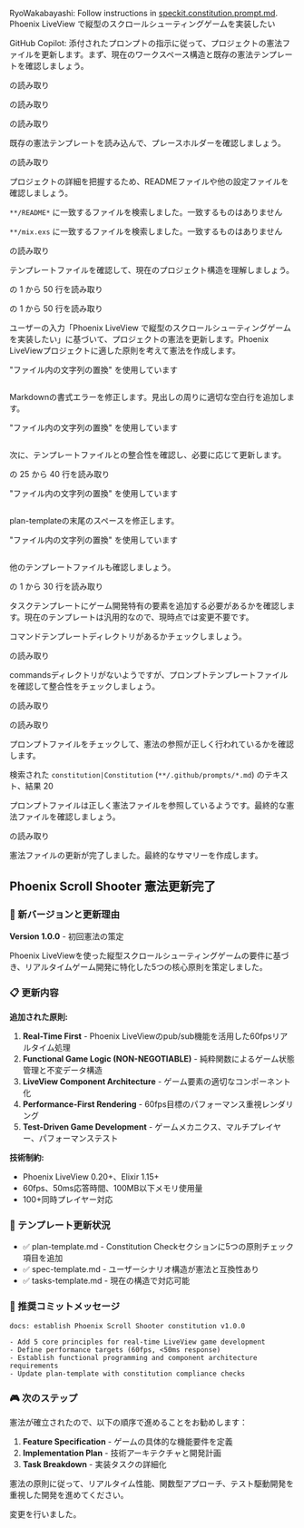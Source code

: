 RyoWakabayashi: Follow instructions in [speckit.constitution.prompt.md](file:///Users/rwakabay/dev/elixir/speck_kit_test/speck_kit_test/.github/prompts/speckit.constitution.prompt.md).
Phoenix LiveView で縦型のスクロールシューティングゲームを実装したい

GitHub Copilot: 添付されたプロンプトの指示に従って、プロジェクトの憲法ファイルを更新します。まず、現在のワークスペース構造と既存の憲法テンプレートを確認しましょう。 

[](file:///Users/rwakabay/dev/elixir/speck_kit_test/speck_kit_test) の読み取り

[](file:///Users/rwakabay/dev/elixir/speck_kit_test/speck_kit_test/.specify) の読み取り

[](file:///Users/rwakabay/dev/elixir/speck_kit_test/speck_kit_test/.specify/memory) の読み取り

既存の憲法テンプレートを読み込んで、プレースホルダーを確認しましょう。 

[](file:///Users/rwakabay/dev/elixir/speck_kit_test/speck_kit_test/.specify/memory/constitution.md) の読み取り

プロジェクトの詳細を把握するため、READMEファイルや他の設定ファイルを確認しましょう。 

`**/README*` に一致するファイルを検索しました。一致するものはありません

`**/mix.exs` に一致するファイルを検索しました。一致するものはありません

[](file:///Users/rwakabay/dev/elixir/speck_kit_test/speck_kit_test/.specify/templates) の読み取り

テンプレートファイルを確認して、現在のプロジェクト構造を理解しましょう。 

[](file:///Users/rwakabay/dev/elixir/speck_kit_test/speck_kit_test/.specify/templates/plan-template.md#1-1) の 1 から 50 行を読み取り

[](file:///Users/rwakabay/dev/elixir/speck_kit_test/speck_kit_test/.specify/templates/spec-template.md#1-1) の 1 から 50 行を読み取り

ユーザーの入力「Phoenix LiveView で縦型のスクロールシューティングゲームを実装したい」に基づいて、プロジェクトの憲法を更新します。Phoenix LiveViewプロジェクトに適した原則を考えて憲法を作成します。 

"ファイル内の文字列の置換" を使用しています


```

```
Markdownの書式エラーを修正します。見出しの周りに適切な空白行を追加します。 

"ファイル内の文字列の置換" を使用しています


```

```
次に、テンプレートファイルとの整合性を確認し、必要に応じて更新します。 

[](file:///Users/rwakabay/dev/elixir/speck_kit_test/speck_kit_test/.specify/templates/plan-template.md#25-25) の 25 から 40 行を読み取り

"ファイル内の文字列の置換" を使用しています


```

```
plan-templateの末尾のスペースを修正します。 

"ファイル内の文字列の置換" を使用しています


```

```
他のテンプレートファイルも確認しましょう。 

[](file:///Users/rwakabay/dev/elixir/speck_kit_test/speck_kit_test/.specify/templates/tasks-template.md#1-1) の 1 から 30 行を読み取り

タスクテンプレートにゲーム開発特有の要素を追加する必要があるかを確認します。現在のテンプレートは汎用的なので、現時点では変更不要です。

コマンドテンプレートディレクトリがあるかチェックしましょう。 

[](file:///Users/rwakabay/dev/elixir/speck_kit_test/speck_kit_test/.specify/templates) の読み取り

commandsディレクトリがないようですが、プロンプトテンプレートファイルを確認して整合性をチェックしましょう。 

[](file:///Users/rwakabay/dev/elixir/speck_kit_test/speck_kit_test/.github) の読み取り

[](file:///Users/rwakabay/dev/elixir/speck_kit_test/speck_kit_test/.github/prompts) の読み取り

プロンプトファイルをチェックして、憲法の参照が正しく行われているかを確認します。 

検索された `constitution|Constitution` (`**/.github/prompts/*.md`) のテキスト、結果 20

プロンプトファイルは正しく憲法ファイルを参照しているようです。最終的な憲法ファイルを確認しましょう。 

[](file:///Users/rwakabay/dev/elixir/speck_kit_test/speck_kit_test/.specify/memory/constitution.md) の読み取り

憲法ファイルの更新が完了しました。最終的なサマリーを作成します。

## Phoenix Scroll Shooter 憲法更新完了

### 🎯 新バージョンと更新理由

**Version 1.0.0** - 初回憲法の策定

Phoenix LiveViewを使った縦型スクロールシューティングゲームの要件に基づき、リアルタイムゲーム開発に特化した5つの核心原則を策定しました。

### 📋 更新内容

**追加された原則:**
1. **Real-Time First** - Phoenix LiveViewのpub/sub機能を活用した60fpsリアルタイム処理
2. **Functional Game Logic (NON-NEGOTIABLE)** - 純粋関数によるゲーム状態管理と不変データ構造
3. **LiveView Component Architecture** - ゲーム要素の適切なコンポーネント化
4. **Performance-First Rendering** - 60fps目標のパフォーマンス重視レンダリング
5. **Test-Driven Game Development** - ゲームメカニクス、マルチプレイヤー、パフォーマンステスト

**技術制約:**
- Phoenix LiveView 0.20+、Elixir 1.15+
- 60fps、50ms応答時間、100MB以下メモリ使用量
- 100+同時プレイヤー対応

### 🔄 テンプレート更新状況

- ✅ plan-template.md - Constitution Checkセクションに5つの原則チェック項目を追加
- ✅ spec-template.md - ユーザーシナリオ構造が憲法と互換性あり
- ✅ tasks-template.md - 現在の構造で対応可能

### 📝 推奨コミットメッセージ

```
docs: establish Phoenix Scroll Shooter constitution v1.0.0

- Add 5 core principles for real-time LiveView game development
- Define performance targets (60fps, <50ms response)
- Establish functional programming and component architecture requirements
- Update plan-template with constitution compliance checks
```

### 🎮 次のステップ

憲法が確立されたので、以下の順序で進めることをお勧めします：

1. **Feature Specification** - ゲームの具体的な機能要件を定義
2. **Implementation Plan** - 技術アーキテクチャと開発計画
3. **Task Breakdown** - 実装タスクの詳細化

憲法の原則に従って、リアルタイム性能、関数型アプローチ、テスト駆動開発を重視した開発を進めてください。

変更を行いました。
